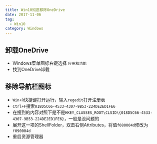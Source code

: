 ```yaml
---
title: Win10彻底移除OneDrive
date: 2017-11-06
tag:
  - Win10
category: Windows
---
```


## 卸载OneDrive
- Windows菜单图标右键选择 `应用和功能`
- 找到OneDrive卸载

## 移除导航栏图标
- `Win+R`快捷键打开运行，输入`regedit`打开注册表
- `Ctrl+F`搜索`018D5C66-4533-4307-9B53-224DE2ED1FE6`
- 在搜到的内容对照下是不是`HKEY_CLASSES_ROOT\CLSID\{018D5C66-4533-4307-9B53-224DE2ED1FE6}`，一般是没问题的
- 展开这一项的ShellFolder，双击右侧Attributes，将值`f080004d`修改为`f090004d`
- 重启资源管理器